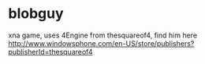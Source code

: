 blobguy
=======

xna game, uses 4Engine from thesquareof4, find him here http://www.windowsphone.com/en-US/store/publishers?publisherId=thesquareof4
